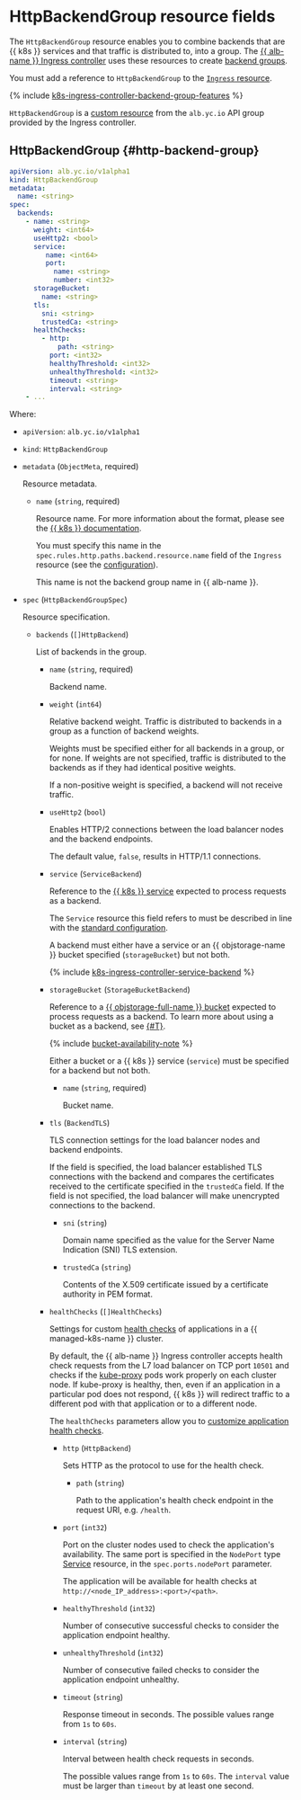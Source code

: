 # HttpBackendGroup resource fields


The `HttpBackendGroup` resource enables you to combine backends that are {{ k8s }} services and that traffic is distributed to, into a group. The [{{ alb-name }} Ingress controller](../../../application-load-balancer/tools/k8s-ingress-controller/index.md) uses these resources to create [backend groups](../../../application-load-balancer/concepts/backend-group.md).

You must add a reference to `HttpBackendGroup` to the [`Ingress` resource](../../../application-load-balancer/k8s-ref/ingress.md).

{% include [k8s-ingress-controller-backend-group-features](../../application-load-balancer/k8s-ingress-controller-backend-group-features.md) %}

`HttpBackendGroup` is a [custom resource](https://kubernetes.io/docs/concepts/extend-kubernetes/api-extension/custom-resources/) from the `alb.yc.io` API group provided by the Ingress controller.

## HttpBackendGroup {#http-backend-group}

```yaml
apiVersion: alb.yc.io/v1alpha1
kind: HttpBackendGroup
metadata:
  name: <string>
spec:
  backends:
    - name: <string>
      weight: <int64>
      useHttp2: <bool>
      service:
         name: <int64>
         port:
           name: <string>
           number: <int32>
      storageBucket:
        name: <string>
      tls:
        sni: <string>
        trustedCa: <string>
      healthChecks:
        - http:
            path: <string>
          port: <int32>
          healthyThreshold: <int32>
          unhealthyThreshold: <int32>
          timeout: <string>
          interval: <string>
    - ...
```

Where:

* `apiVersion`: `alb.yc.io/v1alpha1`
* `kind`: `HttpBackendGroup`
* `metadata` (`ObjectMeta`, required)

   Resource metadata.

   * `name` (`string`, required)

      Resource name. For more information about the format, please see the [{{ k8s }} documentation](https://kubernetes.io/docs/concepts/overview/working-with-objects/names/#names).

      You must specify this name in the `spec.rules.http.paths.backend.resource.name` field of the `Ingress` resource (see the [configuration](../../../application-load-balancer/k8s-ref/ingress.md)).

      This name is not the backend group name in {{ alb-name }}.

* `spec` (`HttpBackendGroupSpec`)

   Resource specification.

   * `backends` (`[]HttpBackend`)

      List of backends in the group.

      * `name` (`string`, required)

         Backend name.

      * `weight` (`int64`)

         Relative backend weight. Traffic is distributed to backends in a group as a function of backend weights.

         Weights must be specified either for all backends in a group, or for none. If weights are not specified, traffic is distributed to the backends as if they had identical positive weights.

         If a non-positive weight is specified, a backend will not receive traffic.

      * `useHttp2` (`bool`)

         Enables HTTP/2 connections between the load balancer nodes and the backend endpoints.

         The default value, `false`, results in HTTP/1.1 connections.

      * `service` (`ServiceBackend`)

         Reference to the [{{ k8s }} service](../../../managed-kubernetes/concepts/index.md#service) expected to process requests as a backend.

         The `Service` resource this field refers to must be described in line with the [standard configuration](../../../application-load-balancer/k8s-ref/service-for-ingress.md).

         A backend must either have a service or an {{ objstorage-name }} bucket specified (`storageBucket`) but not both.

         {% include [k8s-ingress-controller-service-backend](../../application-load-balancer/k8s-ingress-controller-service-backend.md) %}

      * `storageBucket` (`StorageBucketBackend`)

         Reference to a [{{ objstorage-full-name }} bucket](../../../storage/concepts/bucket.md) expected to process requests as a backend. To learn more about using a bucket as a backend, see [{#T}](../../../application-load-balancer/concepts/backend-group.md#types).

         {% include [bucket-availability-note](../../../application-load-balancer/_includes_service/bucket-availability-note.md) %}

         Either a bucket or a {{ k8s }} service (`service`) must be specified for a backend but not both.

         * `name` (`string`, required)

            Bucket name.

      * `tls` (`BackendTLS`)

         TLS connection settings for the load balancer nodes and backend endpoints.

         If the field is specified, the load balancer established TLS connections with the backend and compares the certificates received to the certificate specified in the `trustedCa` field. If the field is not specified, the load balancer will make unencrypted connections to the backend.

         * `sni` (`string`)

            Domain name specified as the value for the Server Name Indication (SNI) TLS extension.

         * `trustedCa` (`string`)

            Contents of the X.509 certificate issued by a certificate authority in PEM format.

      * `healthChecks` (`[]HealthChecks`)

         Settings for custom [health checks](../../../application-load-balancer/concepts/backend-group.md#health-checks) of applications in a {{ managed-k8s-name }} cluster.

         By default, the {{ alb-name }} Ingress controller accepts health check requests from the L7 load balancer on TCP port `10501` and checks if the [kube-proxy](https://kubernetes.io/docs/reference/command-line-tools-reference/kube-proxy/) pods work properly on each cluster node. If kube-proxy is healthy, then, even if an application in a particular pod does not respond, {{ k8s }} will redirect traffic to a different pod with that application or to a different node.

         The `healthChecks` parameters allow you to [customize application health checks](../../../managed-kubernetes/tutorials/custom-health-checks.md).

         * `http` (`HttpBackend`)

            Sets HTTP as the protocol to use for the health check.

            * `path` (`string`)

               Path to the application's health check endpoint in the request URI, e.g. `/health`.

         * `port` (`int32`)

            Port on the cluster nodes used to check the application's availability. The same port is specified in the `NodePort` type [Service](../../../application-load-balancer/k8s-ref/service-for-ingress.md) resource, in the `spec.ports.nodePort` parameter.

            The application will be available for health checks at `http://<node_IP_address>:<port>/<path>`.

         * `healthyThreshold` (`int32`)

            Number of consecutive successful checks to consider the application endpoint healthy.

         * `unhealthyThreshold` (`int32`)

            Number of consecutive failed checks to consider the application endpoint unhealthy.

         * `timeout` (`string`)

            Response timeout in seconds. The possible values range from `1s` to `60s`.

         * `interval` (`string`)

            Interval between health check requests in seconds.

            The possible values range from `1s` to `60s`. The `interval` value must be larger than `timeout` by at least one second.
